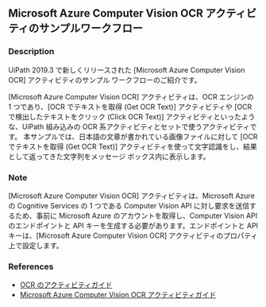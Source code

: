 
## Microsoft Azure Computer Vision OCR アクティビティのサンプルワークフロー

### Description

UiPath 2019.3 で新しくリリースされた [Microsoft Azure Computer Vision OCR] アクティビティのサンプル ワークフローのご紹介です。

[Microsoft Azure Computer Vision OCR] アクティビティは、OCR エンジンの 1 つであり、[OCR でテキストを取得 (Get OCR Text)] アクティビティや [OCR で検出したテキストをクリック (Click OCR Text)] アクティビティといったような、UiPath 組み込みの OCR 系アクティビティとセットで使うアクティビティです。
本サンプルでは、日本語の文章が書かれている画像ファイルに対して [OCR でテキストを取得 (Get OCR Text)] アクティビティを使って文字認識をし、結果として返ってきた文字列をメッセージ ボックス内に表示します。

### Note
[Microsoft Azure Computer Vision OCR] アクティビティは、Microsoft Azure の Cognitive Services の 1 つである Computer Vision API に対し要求を送信するため、事前に Microsoft Azure のアカウントを取得し、Computer Vision API のエンドポイントと API キーを生成する必要があります。エンドポイントと API キーは、[Microsoft Azure Computer Vision OCR] アクティビティのプロパティ上で設定します。

### References

- [OCR のアクティビティガイド](https://docs.uipath.com/studio/lang-ja/docs/ocr-activities)
- [Microsoft Azure Computer Vision OCR アクティビティガイド](https://docs.uipath.com/activities/lang-ja/docs/microsoft-azure-computer-vision-ocr)